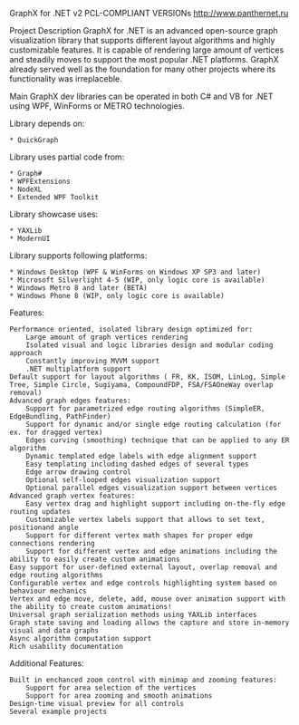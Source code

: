 GraphX for .NET v2 PCL-COMPLIANT VERSIONs
http://www.panthernet.ru

Project Description
GraphX for .NET is an advanced open-source graph visualization library that supports different layout algorithms and highly customizable features. It is capable of rendering large amount of vertices and steadily moves to support the most popular .NET platforms. GraphX already served well as the foundation for many other projects where its functionality was irreplaceble.

Main GraphX dev libraries can be operated in both C# and VB for .NET using WPF, WinForms or METRO technologies.

  Library depends on:
  
    * QuickGraph
  
  Library uses partial code from:
  
    * Graph#
    * WPFExtensions
    * NodeXL
    * Extended WPF Toolkit
  
  Library showcase uses:

    * YAXLib
	* ModernUI
	
  Library supports following platforms:
  
    * Windows Desktop (WPF & WinForms on Windows XP SP3 and later)
    * Microsoft Silverlight 4-5 (WIP, only logic core is available)
    * Windows Metro 8 and later (BETA)
    * Windows Phone 8 (WIP, only logic core is available)
    
  Features:

    Performance oriented, isolated library design optimized for:
        Large amount of graph vertices rendering
        Isolated visual and logic libraries design and modular coding approach
        Constantly improving MVVM support
        .NET multiplatform support	
    Default support for layout algorithms ( FR, KK, ISOM, LinLog, Simple Tree, Simple Circle, Sugiyama, CompoundFDP, FSA/FSAOneWay overlap removal)
    Advanced graph edges features:
        Support for parametrized edge routing algorithms (SimpleER, EdgeBundling, PathFinder)
        Support for dynamic and/or single edge routing calculation (for ex. for dragged vertex)
        Edges curving (smoothing) technique that can be applied to any ER algorithm
        Dynamic templated edge labels with edge alignment support
        Easy templating including dashed edges of several types
        Edge arrow drawing control
        Optional self-looped edges visualization support
        Optional parallel edges visualization support between vertices
	Advanced graph vertex features:
		Easy vertex drag and highlight support including on-the-fly edge routing updates
		Customizable vertex labels support that allows to set text, positionand angle
		Support for different vertex math shapes for proper edge connections rendering
		Support for different vertex and edge animations including the ability to easily create custom animations
    Easy support for user-defined external layout, overlap removal and edge routing algorithms
    Configurable vertex and edge controls highlighting system based on behaviour mechanics
    Vertex and edge move, delete, add, mouse over animation support with the ability to create custom animations!
    Universal graph serialization methods using YAXLib interfaces
    Graph state saving and loading allows the capture and store in-memory visual and data graphs
    Async algorithm computation support
    Rich usability documentation

  Additional Features:

    Built in enchanced zoom control with minimap and zooming features:
        Support for area selection of the vertices
        Support for area zooming and smooth animations
    Design-time visual preview for all controls
    Several example projects
